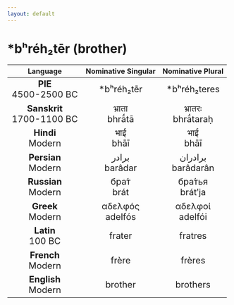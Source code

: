 ```yaml
---
layout: default
---
```

<!---
Text can be **bold**, _italic_, or ~~strikethrough~~.

[Link to another page](./another-page.html)

There should be whitespace between paragraphs.

There should be whitespace between paragraphs. We recommend including a README, or a file with information about your project.
-->

# \*bʰréh₂tēr (brother)

<style>
td {
  font-size: 20px
}
</style>

| Language | Nominative Singular | Nominative Plural |
|:-:|:-:|:-:|
| **PIE**<br>4500-2500 BC | \*bʰréh₂tēr | \*bʰréh₂teres |
| **Sanskrit**<br>1700-1100 BC  | भ्राता<br>bhrā́tā | भ्रातरः<br>bhrā́taraḥ |
| **Hindi**<br>Modern | भाई<br>bhāī | भाई<br>bhāī |
| **Persian**<br>Modern | برادر<br>barâdar | برادران<br>barâdarân |
| **Russian**<br>Modern | бра́т<br>brát | бра́тья<br>brátʹja |
| **Greek**<br>Modern | αδελφός<br>adelfós | αδελφοί<br>adelfói |
| **Latin**<br>100 BC | frater | fratres |
| **French**<br>Modern | frère | frères |
| **English**<br>Modern | brother | brothers |
